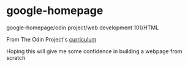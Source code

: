 # google-homepage
google-homepage/odin project/web development 101/HTML

From The Odin Project's [curriculum](http://www.theodinproject.com/courses/web-development-101/lessons/html-css)

Hoping this will give me some confidence in building a webpage from scratch